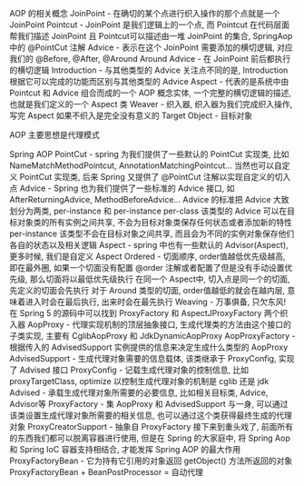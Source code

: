 AOP 的相关概念
    JoinPoint - 在确切的某个点进行织入操作的那个点就是一个 JoinPoint
    Pointcut - JoinPoint 是我们逻辑上的一个点, 而 Pointcut 在代码层面帮我们描述 JoinPoint 且 Pointcut可以描述由一堆 JoinPoint 的集合, SpringAop 中的 @PointCut 注解
    Advice - 表示在这个 JoinPoint 需要添加的横切逻辑, 对应我们的 @Before, @After, @Around
        Around Advice - 在 JoinPoint 前后都执行的横切逻辑
        Introduction - 与其他类型的 Advice 关注点不同的是, Introduction 根据它可以完成的功能而区别与其他类型的 Advice
    Aspect - 代表的是系统中由 Pointcut 和 Advice 组合而成的一个 AOP 概念实体, 一个完整的横切逻辑的描述, 也就是我们定义的一个 Aspect 类
    Weaver - 织入器, 织入器为我们完成织入操作, 写完 Aspect 如果不织入是完全没有意义的
    Target Object - 目标对象

AOP 主要思想是代理模式

Spring AOP
    PointCut -
        spring 为我们提供了一些默认的 PointCut 实现类, 比如 NameMatchMethodPointcut, AnnotationMatchingPointcut...
        当然也可以自定义 PointCut 实现类, 后来 Spring 又提供了 @PointCut 注解以实现自定义的切入点
    Advice -
        Spring 也为我们提供了一些标准的 Advice 接口, 如 AfterReturningAdvice, MethodBeforeAdvice...
        Advice 的标准把 Advice 大致划分为两类, per-instance 和 per-instance
            per-class 该类型的 Advice 可以在目标对象类的所有实例之间共享, 不会为目标对象类保存任何状态或者添加新的特性
            per-instance 该类型不会在目标对象之间共享, 而且会为不同的实例对象保存他们各自的状态以及相关逻辑
    Aspect - spring 中也有一些默认的 Advisor(Aspect), 更多时候, 我们是自定义 Aspect
    Ordered - 切面顺序, order值越低优先级越高, 即在最外圈,
        如果一个切面没有配置 @order 注解或者配置了但是没有手动设置优先级, 那么切面将以最低优先级执行
        在同一个 Aspect中, 切入点是同一个的切面, 先定义的切面会先执行
        对于 Around 类型的切面, order值越低的就会在越内层, 意味着进入时会在最后执行, 出来时会在最先执行
    Weaving - 万事俱备, 只欠东风! 在 Spring 5 的源码中可以找到 ProxyFactory 和 AspectJProxyFactory 两个织入器
        AopProxy - 代理实现机制的顶层抽象接口, 生成代理类的方法由这个接口的子类实现, 主要有 CglibAopProxy 和 JdkDynamicAopProxy
        AopProxyFactory - 根据传入的 AdvisedSupport 实例提供的信息来决定生成什么类型的 AopProxy
        AdvisedSupport - 生成代理对象需要的信息载体, 该类继承于 ProxyConfig, 实现了 Advised 接口
            ProxyConfig - 记载生成代理对象的控制信息, 比如 proxyTargetClass, optimize 以控制生成代理对象的机制是 cglib 还是 jdk
            Advised - 承载生成代理对象所需要的必要信息, 比如相关目标类, Advice, Advisor等
        ProxyFactory - 集 AopProxy 和 AdvisedSupport 与一身, 可以通过该类设置生成代理对象所需要的相关信息, 也可以通过这个类获得最终生成的代理对象
        ProxyCreatorSupport - 抽象自 ProxyFactory
    接下来到重头戏了, 前面所有的东西我们都可以脱离容器进行使用, 但是在 Spring 的大家庭中, 将 Spring Aop 和 Spring IoC 容器支持相结合, 才能发挥 Spring AOP 的最大作用
    ProxyFactoryBean - 它为持有它引用的对象返回 getObject() 方法所返回的对象
    ProxyFactoryBean + BeanPostProcessor = 自动代理